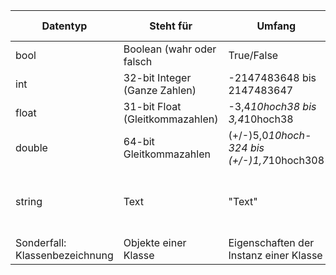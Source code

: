| Datentyp                       | Steht für                       | Umfang                                     | Default Wert                            |
| ------------------------------ | ------------------------------- | ------------------------------------------ | --------------------------------------- |
| bool                           | Boolean (wahr oder falsch       | True/False                                 | False                                   |
| int                            | 32-bit Integer (Ganze Zahlen)   | -2147483648 bis 2147483647                 | 0                                       |
| float                          | 31-bit Float (Gleitkommazahlen) | -3,4*10hoch38 bis 3,4*10hoch38             | 0.0f                                    |
| double                         | 64-bit Gleitkommazahlen         | (+/-)5,0*10hoch-324 bis (+/-)1,7*10hoch308 | 0.0D                                    |
| string                         | Text                            | "Text"                                     | null (string ist ein Referenz-Datentyp) |
| Sonderfall: Klassenbezeichnung | Objekte einer Klasse            | Eigenschaften der Instanz einer Klasse     | null                                    |